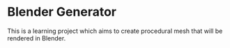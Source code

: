 # Blender Generator

This is a learning project which aims to create procedural mesh that will be rendered in Blender.